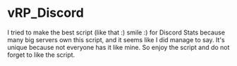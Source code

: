 # vRP_Discord
I tried to make the best script (like that :) smile :) for Discord Stats because many big servers own this script, and it seems like I did manage to say. It's unique because not everyone has it like mine. So enjoy the script and do not forget to like the script.
